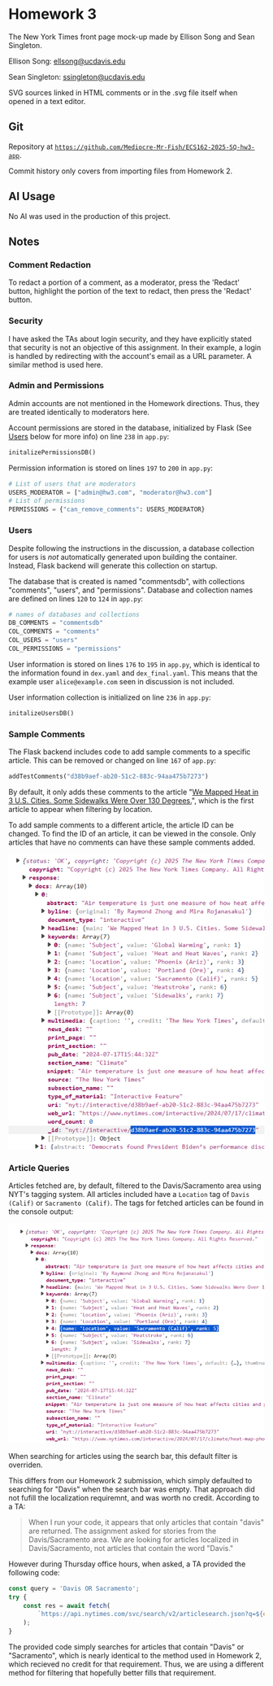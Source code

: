 # Homework 3

The New York Times front page mock-up made by Ellison Song and Sean Singleton.

Ellison Song: ellsong@ucdavis.edu

Sean Singleton: ssingleton@ucdavis.edu

SVG sources linked in HTML comments or in the .svg file itself when opened in a text editor.

## Git

Repository at [`https://github.com/Mediocre-Mr-Fish/ECS162-2025-SQ-hw3-app`](<https://github.com/Mediocre-Mr-Fish/ECS162-2025-SQ-hw3-app>).

Commit history only covers from importing files from Homework 2.

## AI Usage

No AI was used in the production of this project.

## Notes

### Comment Redaction

To redact a portion of a comment, as a moderator, press the 'Redact' button, highlight the portion of the text to redact, then press the 'Redact' button.

### Security

I have asked the TAs about login security, and they have explicitly stated that security is not an objective of this assignment.
In their example, a login is handled by redirecting with the account's email as a URL parameter.
A similar method is used here.

### Admin and Permissions

Admin accounts are not mentioned in the Homework directions.
Thus, they are treated identically to moderators here.

Account permissions are stored in the database, initialized by Flask (See [Users](#Users) below for more info) on line `238` in `app.py`:
```Python
initalizePermissionsDB()
```

Permission information is stored on lines `197` to `200` in `app.py`:

```Python
# List of users that are moderators
USERS_MODERATOR = ["admin@hw3.com", "moderator@hw3.com"]
# List of permissions
PERMISSIONS = {"can_remove_comments": USERS_MODERATOR}
```

### Users

Despite following the instructions in the discussion, a database collection for users is *not* automatically generated upon building the container.
Instead, Flask backend will generate this collection on startup.

The database that is created is named "commentsdb", with collections "comments", "users", and "permissions".
Database and collection names are defined on lines `120` to `124` in `app.py`:
```Python
# names of databases and collections
DB_COMMENTS = "commentsdb"
COL_COMMENTS = "comments"
COL_USERS = "users"
COL_PERMISSIONS = "permissions"
```

User information is stored on lines `176` to `195` in `app.py`, which is identical to the information found in `dex.yaml` and `dex_final.yaml`.
This means that the example user `alice@example.com` seen in discussion is not included.

User information collection is initialized on line `236` in `app.py`:
```Python
initalizeUsersDB()
```

### Sample Comments

The Flask backend includes code to add sample comments to a specific article.
This can be removed or changed on line `167` of `app.py`:
```Python
addTestComments("d38b9aef-ab20-51c2-883c-94aa475b7273")
```

By default, it only adds these comments to the article "[We Mapped Heat in 3 U.S. Cities. Some Sidewalks Were Over 130 Degrees.](<https://www.nytimes.com/interactive/2024/07/17/climate/heat-map-phoenix-sacramento-portland.html>)", which is the first article to appear when filtering by location.

To add sample comments to a different article, the article ID can be changed.
To find the ID of an article, it can be viewed in the console.
Only articles that have no comments can have these sample comments added.

![Screenshot of browser console. A response JSON object is shown. Dropdowns are expanded to show more information. Under [response/docs/0], [_id: "nyt://interactive/d38b9aef-ab20-51c2-883c-94aa475b7273"] is hovered over. [d38b9aef-ab20-51c2-883c-94aa475b7273] is highlighted.](readme_src/article_id.png)

### Article Queries

Articles fetched are, by default, filtered to the Davis/Sacramento area using NYT's tagging system.
All articles included have a `Location` tag of `Davis (Calif)` or `Sacramento (Calif)`.
The tags for fetched articles can be found in the console output:

![Screenshot of browser console. A response JSON object is shown. Dropdowns are expanded to show more information. Under [response/docs/0/keywords/4], a JSON object associates [name:'Location'] with [value:'Sacramento (Calif)']](readme_src/location_tag.png)

When searching for articles using the search bar, this default filter is overriden.

This differs from our Homework 2 submission, which simply defaulted to searching for "Davis" when the search bar was empty.
That approach did not fufill the localization requiremnt, and was worth no credit.
According to a TA:

> When I run your code, it appears that only articles that contain "davis" are returned. The assignment asked for stories from the Davis/Sacramento area. We are looking for articles localized in Davis/Sacramento, not articles that contain the word "Davis." 

However during Thursday office hours, when asked, a TA provided the following code:

```TypeScript
const query = 'Davis OR Sacramento';
try {
    const res = await fetch(
        `https://api.nytimes.com/svc/search/v2/articlesearch.json?q=${encodeURIComponent(query)}&api-key=${apiKey}&page=${page}`
    );
}
```

The provided code simply searches for articles that contain "Davis" or "Sacramento", which is nearly identical to the method used in Homework 2, which recieved no credit for that requirement.
Thus, we are using a different method for filtering that hopefully better fills that requirement.